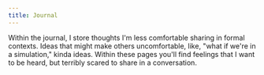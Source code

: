 ```yaml
---
title: Journal
---
```

Within the journal, I store thoughts I'm less comfortable sharing in formal contexts. Ideas that might make others uncomfortable, like, "what if we're in a simulation," kinda ideas. Within these pages you'll find feelings that I want to be heard, but terribly scared to share in a conversation.